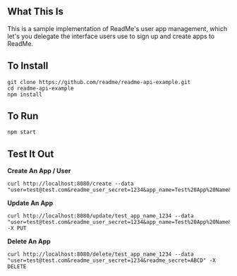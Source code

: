 What This Is
------------

This is a sample implementation of ReadMe's user app management, which let's you delegate the interface users use to sign up and create apps to ReadMe.

To Install
---------

    git clone https://github.com/readme/readme-api-example.git
    cd readme-api-example
    npm install

To Run
------

    npm start

Test It Out
-----------

**Create An App / User**

    curl http://localhost:8080/create --data "user=test@test.com&readme_user_secret=1234&app_name=Test%20App%20Name&app_id=test_app_name_1234&readme_secret=ABCD"

**Update An App**

    curl http://localhost:8080/update/test_app_name_1234 --data "user=test@test.com&readme_user_secret=1234&app_name=Test%20App%20Name&refresh_keys=true&readme_secret=ABCD" -X PUT

**Delete An App**

    curl http://localhost:8080/delete/test_app_name_1234 --data "user=test@test.com&readme_user_secret=1234&readme_secret=ABCD" -X DELETE

